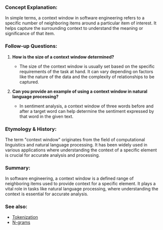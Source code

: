 ### Concept Explanation:
In simple terms, a context window in software engineering refers to a specific
number of neighboring items around a particular item of interest. It helps
capture the surrounding context to understand the meaning or significance of
that item.

### Follow-up Questions:
1. **How is the size of a context window determined?**
   - The size of the context window is usually set based on the specific
     requirements of the task at hand. It can vary depending on factors like
     the nature of the data and the complexity of relationships to be
     captured.

2. **Can you provide an example of using a context window in natural language
   processing?**
   - In sentiment analysis, a context window of three words before and after a
     target word can help determine the sentiment expressed by that word in
     the given text.

### Etymology & History:
The term "context window" originates from the field of computational linguistics
and natural language processing. It has been widely used in various
applications where understanding the context of a specific element is crucial
for accurate analysis and processing.

### Summary:
In software engineering, a context window is a defined range of neighboring
items used to provide context for a specific element. It plays a vital role in
tasks like natural language processing, where understanding the context is
essential for accurate analysis.

### See also:
- [Tokenization](?concept=tokenization&specialist_role=language+model+researcher&target_audience=software+engineer)
- [N-grams](?concept=n-grams&specialist_role=language+model+researcher&target_audience=software+engineer)